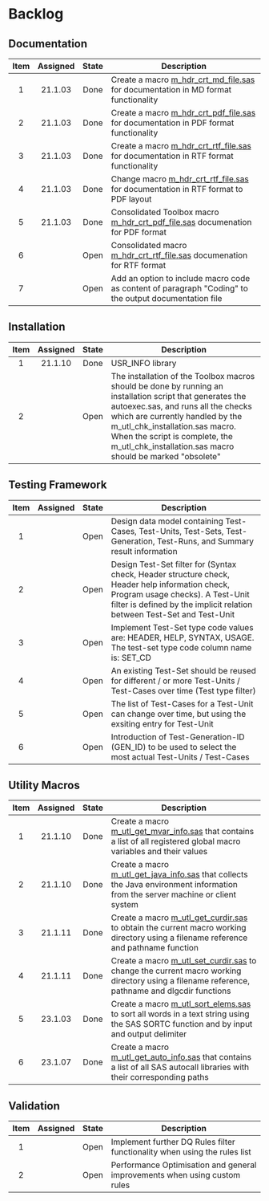 # Backlog

## Documentation

| Item | Assigned | State | Description |
| :--: | :------: | :---: | ----------- |
| 1 | 21.1.03 | Done | Create a macro [m_hdr_crt_md_file.sas](docs/md/m_hdr_crt_md_file.md) for documentation in MD format functionality |
| 2 | 21.1.03 | Done | Create a macro [m_hdr_crt_pdf_file.sas](docs/md/m_hdr_crt_pdf_file.md) for documentation in PDF format functionality |
| 3 | 21.1.03 | Done | Create a macro [m_hdr_crt_rtf_file.sas](docs/md/m_hdr_crt_rtf_file.md) for documentation in RTF format functionality |
| 4 | 21.1.03 | Done | Change macro [m_hdr_crt_rtf_file.sas](docs/md/m_hdr_crt_rtf_file.md) for documentation in RTF format to PDF layout |
| 5 | 21.1.03 | Done | Consolidated Toolbox macro [m_hdr_crt_pdf_file.sas](docs/md/m_hdr_crt_pdf_file.md) documenation for PDF format |
| 6 |  | Open | Consolidated macro [m_hdr_crt_rtf_file.sas](docs/md/m_hdr_crt_rtf_file.md) documenation for RTF format |
| 7 |  | Open | Add an option to include macro code as content of paragraph "Coding" to the output documentation file |
    
## Installation

| Item | Assigned | State | Description |
| :--: | :------: | :---: | ----------- |
| 1 | 21.1.10 | Done | USR_INFO library | USR_INFO library should be set to a temporary library in session WORK |
| 2 |  | Open | The installation of the Toolbox macros should be done by running an installation script that generates the autoexec.sas, and runs all the checks which are currently handled by the m_utl_chk_installation.sas macro. When the script is complete, the m_utl_chk_installation.sas macro should be marked "obsolete" |

## Testing Framework

| Item | Assigned | State | Description |
| :--: | :------: | :---: | ----------- |
| 1 |  | Open | Design data model containing Test-Cases, Test-Units, Test-Sets, Test-Generation, Test-Runs, and Summary result information |
| 2 |  | Open | Design Test-Set filter for (Syntax check, Header structure check, Header help information check, Program usage checks). A Test-Unit filter is defined by the implicit relation between Test-Set and Test-Unit |
| 3 |  | Open | Implement Test-Set type code values are: HEADER, HELP, SYNTAX, USAGE. The test-set type code column name is: SET_CD |
| 4 |  | Open | An existing Test-Set should be reused for different / or more Test-Units / Test-Cases over time (Test type filter) |
| 5 |  | Open | The list of Test-Cases for a Test-Unit can change over time, but using the exsiting entry for Test-Unit |
| 6 |  | Open | Introduction of Test-Generation-ID (GEN_ID) to be used to select the most actual Test-Units / Test-Cases |

## Utility Macros

| Item | Assigned | State | Description |
| :--: | :------: | :---: | ----------- |
| 1 | 21.1.10 | Done | Create a macro [m_utl_get_mvar_info.sas](docs/md/m_utl_get_mvar_info.md) that contains a list of all registered global macro variables and their values |
| 2 | 21.1.10 | Done | Create a macro [m_utl_get_java_info.sas](docs/md/m_utl_get_java_info.md) that collects the Java environment information from the server machine or client system |
| 3 | 21.1.11 | Done | Create a macro [m_utl_get_curdir.sas](docs/md/m_utl_get_curdir.md) to obtain the current macro working directory using a filename reference and pathname function |
| 4 | 21.1.11 | Done | Create a macro [m_utl_set_curdir.sas](docs/md/m_utl_set_curdir.md) to change the current macro working directory using a filename reference, pathname and dlgcdir functions |
| 5 | 23.1.03 | Done | Create a macro [m_utl_sort_elems.sas](docs/md/m_utl_sort_elems.md) to sort all words in a text string using the SAS SORTC function and by input and output delimiter  |
| 6 | 23.1.07 | Done | Create a macro [m_utl_get_auto_info.sas](docs/md/m_utl_get_auto_info.md) that contains a list of all SAS autocall libraries with their corresponding paths |

## Validation

| Item | Assigned | State | Description |
| :--: | :------: | :---: | ----------- |
| 1 |  | Open | Implement further DQ Rules filter functionality when using the rules list |
| 2 |  | Open | Performance Optimisation and general improvements when using custom rules |
